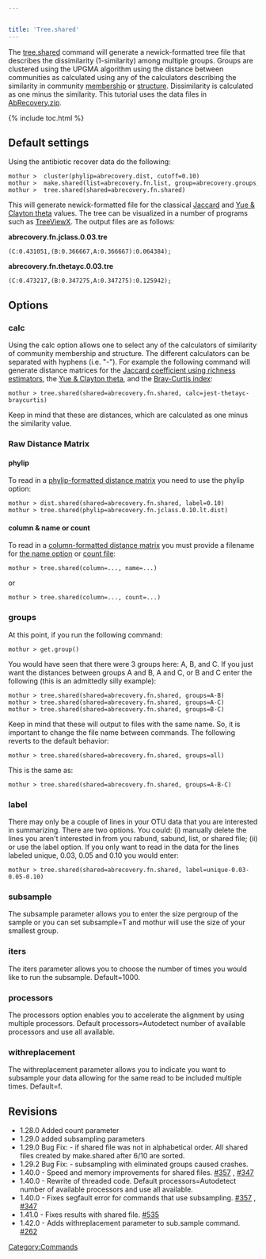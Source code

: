 ```yaml
---


title: 'Tree.shared'
---
```

The [tree.shared](tree.shared) command will generate a
newick-formatted tree file that describes the dissimilarity
(1-similarity) among multiple groups. Groups are clustered using the
UPGMA algorithm using the distance between communities as calculated
using any of the calculators describing the similarity in community [
membership](Calculators#Similarity_in_community_membership)
or [
structure](Calculators#Similarity_in_community_structure).
Dissimilarity is calculated as one minus the similarity. This tutorial
uses the data files in [
AbRecovery.zip](Media:AbRecovery.zip).


{% include toc.html %}

## Default settings

Using the antibiotic recover data do the following:

    mothur >  cluster(phylip=abrecovery.dist, cutoff=0.10)
    mothur >  make.shared(list=abrecovery.fn.list, group=abrecovery.groups, label=0.03)
    mothur >  tree.shared(shared=abrecovery.fn.shared)

This will generate newick-formatted file for the classical [
Jaccard](jclass) and [ Yue & Clayton
theta](thetayc) values. The tree can be visualized in a
number of programs such as
[TreeViewX](http://darwin.zoology.gla.ac.uk/~rpage/treeviewx/). The
output files are as follows:

**abrecovery.fn.jclass.0.03.tre**

    (C:0.431051,(B:0.366667,A:0.366667):0.064384);

**abrecovery.fn.thetayc.0.03.tre**

    (C:0.473217,(B:0.347275,A:0.347275):0.125942);

## Options

### calc

Using the calc option allows one to select any of the calculators of
similarity of community membership and structure. The different
calculators can be separated with hyphens (i.e. \"-\"). For example the
following command will generate distance matrices for the [ Jaccard
coefficient using richness estimators](jest), the [ Yue &
Clayton theta](thetayc), and the [ Bray-Curtis
index](braycurtis):

    mothur > tree.shared(shared=abrecovery.fn.shared, calc=jest-thetayc-braycurtis)

Keep in mind that these are distances, which are calculated as one minus
the similarity value.

### Raw Distance Matrix

#### phylip

To read in a [phylip-formatted distance
matrix](phylip-formatted_distance_matrix) you need to use the
phylip option:

    mothur > dist.shared(shared=abrecovery.fn.shared, label=0.10)
    mothur > tree.shared(phylip=abrecovery.fn.jclass.0.10.lt.dist)

#### column & name or count

To read in a [column-formatted distance
matrix](column-formatted_distance_matrix) you must provide a
filename for [ the name option](read.dist#The_name_option) or
[ count file](Count_File):

    mothur > tree.shared(column=..., name=...)

or

    mothur > tree.shared(column=..., count=...)

### groups

At this point, if you run the following command:

    mothur > get.group()

You would have seen that there were 3 groups here: A, B, and C. If you
just want the distances between groups A and B, A and C, or B and C
enter the following (this is an admittedly silly example):

    mothur > tree.shared(shared=abrecovery.fn.shared, groups=A-B)
    mothur > tree.shared(shared=abrecovery.fn.shared, groups=A-C)
    mothur > tree.shared(shared=abrecovery.fn.shared, groups=B-C)

Keep in mind that these will output to files with the same name. So, it
is important to change the file name between commands. The following
reverts to the default behavior:

    mothur > tree.shared(shared=abrecovery.fn.shared, groups=all)

This is the same as:

    mothur > tree.shared(shared=abrecovery.fn.shared, groups=A-B-C)

### label

There may only be a couple of lines in your OTU data that you are
interested in summarizing. There are two options. You could: (i)
manually delete the lines you aren\'t interested in from you rabund,
sabund, list, or shared file; (ii) or use the label option. If you only
want to read in the data for the lines labeled unique, 0.03, 0.05 and
0.10 you would enter:

    mothur > tree.shared(shared=abrecovery.fn.shared, label=unique-0.03-0.05-0.10)

### subsample

The subsample parameter allows you to enter the size pergroup of the
sample or you can set subsample=T and mothur will use the size of your
smallest group.

### iters

The iters parameter allows you to choose the number of times you would
like to run the subsample. Default=1000.

### processors

The processors option enables you to accelerate the alignment by using
multiple processors. Default processors=Autodetect number of available
processors and use all available.

### withreplacement

The withreplacement parameter allows you to indicate you want to
subsample your data allowing for the same read to be included multiple
times. Default=f.

## Revisions

-   1.28.0 Added count parameter
-   1.29.0 added subsampling parameters
-   1.29.0 Bug Fix: - if shared file was not in alphabetical order. All
    shared files created by make.shared after 6/10 are sorted.
-   1.29.2 Bug Fix: - subsampling with eliminated groups caused crashes.
-   1.40.0 - Speed and memory improvements for shared files.
    [\#357](https://github.com/mothur/mothur/issues/357) ,
    [\#347](https://github.com/mothur/mothur/issues/347)
-   1.40.0 - Rewrite of threaded code. Default processors=Autodetect
    number of available processors and use all available.
-   1.40.0 - Fixes segfault error for commands that use subsampling.
    [\#357](https://github.com/mothur/mothur/issues/357) ,
    [\#347](https://github.com/mothur/mothur/issues/347)
-   1.41.0 - Fixes results with shared file.
    [\#535](https://github.com/mothur/mothur/issues/535)
-   1.42.0 - Adds withreplacement parameter to sub.sample command.
    [\#262](https://github.com/mothur/mothur/issues/262)

[Category:Commands](Category:Commands)
